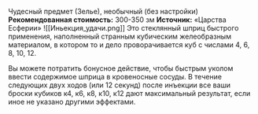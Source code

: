 Чудесный предмет (Зелье), необычный (без настройки)
**Рекомендованная стоимость:** 300-350 зм
**Источник:** «Царства Есферии»
![[Иньекция_удачи.png]]
Это стеклянный шприц быстрого применения, наполненный странным кубическим желеобразным материалом, в котором то и дело проворачивается куб с числами 4, 6, 8, 10, 12.

Вы можете потратить бонусное действие, чтобы быстрым уколом ввести содержимое шприца в кровеносные сосуды. В течение следующих двух ходов (или 12 секунд) после инъекции все ваши броски кубиков к4, к6, к8, к10, к12 дают максимальный результат, если иное не указано другими эффектами.

